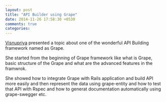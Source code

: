 ```yaml
---
layout: post
title: "API Builder using Grape"
date: 2014-11-26 17:58:30 +0530
comments: true
categories: 
---
```


[Visnupriya](https://twitter.com/visnupriya90) presented a topic about one of the wonderful API Building framework named as Grape.

She started from the beginning of Grape framework like what is Grape, basic structure of the Grape and what are the advanced features in the framwrok. 

She showed how to integrate Grape with Rails application and build API more easily and then represent the data using grape-entity and how to test that API with Rspec and how to generat documentation automatically using grape-swegger etc.



